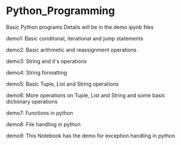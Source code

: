 # Python_Programming
Basic Python programs
Details will be in the demo ipynb files

demo1: Basic conditonal, iterational and jump statements

demo2: Basic arithmetic and reassignment operations

demo3: String and it's operations

demo4: String formatting

demo5: Basic Tuple, List and String operations

demo6: More operations on Tuple, List and String and some basic dictionary operations

demo7: Functions in python

demo8: File handling in python

demo9: This Notebook has the demo for exception handling in python
